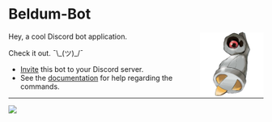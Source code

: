 # Beldum-Bot
<img src="https://raw.githubusercontent.com/Tony120914/Beldum-Bot/main/images/shiny-beldum-oras-promo.png" width=25% align="right">

Hey, a cool Discord bot application.

Check it out. ¯\\\_(ツ)_/¯

- [Invite](https://discord.com/oauth2/authorize?client_id=454764425090433034) this bot to your Discord server.
- See the [documentation](https://tony120914.github.io/beldum-bot-site/#/docs) for help regarding the commands.

---

<img src="https://top.gg/api/widget/454764425090433034.svg">
